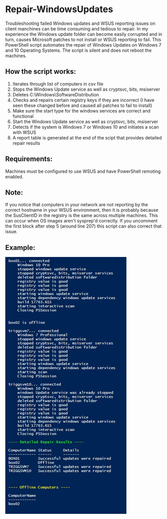 # Repair-WindowsUpdates

Troubleshooting failed Windows updates and WSUS reporting issues on client manchines can be time consuming and tedious to repair. In my experience the Windows update folder can become easily corrupted and in turn, causes Microsoft patches to not install or WSUS reporting to fail. This PowerShell script automates the repair of Windows Updates on Windows 7 and 10 Operating Systems. The script is silent and does not reboot the machines. 

## How the script works:
1. Iterates through list of computers in csv file
2. Stops the Windows Update service as well as cryptsvc, bits, msiserver
3. Deletes C:\Windows\SoftwareDistribution
4. Checks and repairs certain registry keys if they are incorrect (I have seen these changed before and caused all patches to fail to install)
5. Make sure the start type for the windows services are correct and functional
6. Start the Windows Update service as well as cryptsvc, bits, msiserver
7. Detects if the system is Windows 7 or Windows 10 and initiates a scan with WSUS 
8. A report table is generated at the end of the scipt that provides detailed repair results

## Requirements:
Machines must be configured to use WSUS and have PowerShell remoting enabled. 

## Note:
If you notice that computers in your network are not reporting by the correct hostname in your WSUS environment, then it is probably because the SusClientID in the registry is the same across multiple machines. This can occur when OS images aren't sysprep'd correctly. If you uncomment the first block after step 5 (around line 207) this script can also correct that issue. 


## Example:
![Image](https://github.com/taylornrolyat/Repair-WindowsUpdates/blob/master/wsus%20repair%20example.jpg)
